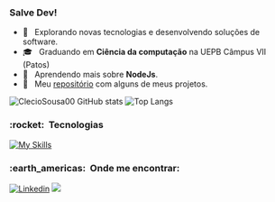 ### Salve Dev!

  
- 🤔 &nbsp; Explorando novas tecnologias e desenvolvendo soluções de software.
- 🎓 &nbsp; Graduando em **Ciência da computação** na UEPB Câmpus VII (Patos)
- 🌱 &nbsp; Aprendendo mais sobre **NodeJs**.
-  :rocket: &nbsp; Meu [repositório](https://portfolio-cleciosousa00.vercel.app/) com alguns de meus projetos.
  
  

![ClecioSousa00 GitHub stats](https://github-readme-stats.vercel.app/api?username=ClecioSousa00&show_icons=true&theme=dark)
![Top Langs](https://github-readme-stats.vercel.app/api/top-langs/?username=ClecioSousa00&layout=compact&theme=dark&langs_count=8)


<h3> :rocket: &nbsp;Tecnologias </h3>

[![My Skills](https://skillicons.dev/icons?i=html,css,js,ts,react,nextjs,jest,nodejs,postgres,express,vitest,tailwind,git)](https://skillicons.dev)

<h3> :earth_americas: &nbsp;Onde me encontrar: </h3> 

[![Linkedin](https://skillicons.dev/icons?i=linkedin)](https://www.linkedin.com/in/cl%C3%A9cio-sousa-670632276/)
<a href="mailto:clecio.dev3@gmail.com"><img src="https://skillicons.dev/icons?i=gmail" target="_blank"></a>


